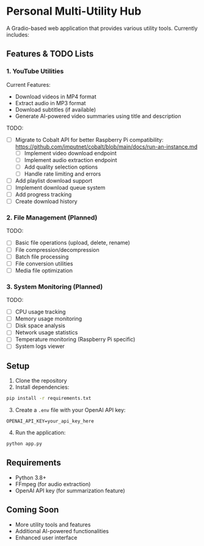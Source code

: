 # Personal Multi-Utility Hub

A Gradio-based web application that provides various utility tools. Currently includes:

## Features & TODO Lists

### 1. YouTube Utilities
Current Features:
- Download videos in MP4 format
- Extract audio in MP3 format
- Download subtitles (if available)
- Generate AI-powered video summaries using title and description

TODO:
- [ ] Migrate to Cobalt API for better Raspberry Pi compatibility: https://github.com/imputnet/cobalt/blob/main/docs/run-an-instance.md
  - [ ] Implement video download endpoint
  - [ ] Implement audio extraction endpoint
  - [ ] Add quality selection options
  - [ ] Handle rate limiting and errors
- [ ] Add playlist download support
- [ ] Implement download queue system
- [ ] Add progress tracking
- [ ] Create download history

### 2. File Management (Planned)
TODO:
- [ ] Basic file operations (upload, delete, rename)
- [ ] File compression/decompression
- [ ] Batch file processing
- [ ] File conversion utilities
- [ ] Media file optimization

### 3. System Monitoring (Planned)
TODO:
- [ ] CPU usage tracking
- [ ] Memory usage monitoring
- [ ] Disk space analysis
- [ ] Network usage statistics
- [ ] Temperature monitoring (Raspberry Pi specific)
- [ ] System logs viewer

## Setup

1. Clone the repository
2. Install dependencies:
```bash
pip install -r requirements.txt
```

3. Create a `.env` file with your OpenAI API key:
```
OPENAI_API_KEY=your_api_key_here
```

4. Run the application:
```bash
python app.py
```

## Requirements
- Python 3.8+
- FFmpeg (for audio extraction)
- OpenAI API key (for summarization feature)

## Coming Soon
- More utility tools and features
- Additional AI-powered functionalities
- Enhanced user interface 
